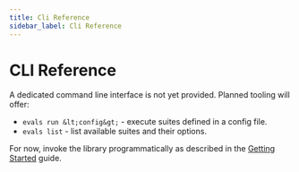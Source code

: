 ```yaml
---
title: Cli Reference
sidebar_label: Cli Reference
---
```


# CLI Reference

A dedicated command line interface is not yet provided. Planned tooling will offer:

- `evals run &lt;config&gt;` - execute suites defined in a config file.
- `evals list` - list available suites and their options.

For now, invoke the library programmatically as described in the [Getting Started](./getting-started.md) guide.
